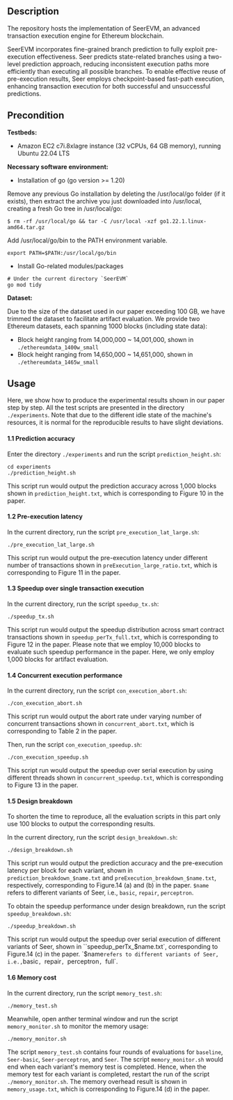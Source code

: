 ## Description
The repository hosts the implementation of SeerEVM, an advanced transaction execution engine for Ethereum blockchain.

SeerEVM incorporates fine-grained branch prediction to fully exploit pre-execution effectiveness. Seer predicts state-related branches using a two-level prediction approach, reducing inconsistent execution paths more efficiently than executing all possible branches. To enable effective reuse of pre-execution results, Seer employs checkpoint-based fast-path execution, enhancing transaction execution for both successful and unsuccessful predictions.

## Precondition

**Testbeds:** 

- Amazon EC2 c7i.8xlagre instance (32 vCPUs, 64 GB memory), running Ubuntu 22.04 LTS

**Necessary software environment:**

- Installation of go (go version >= 1.20)

Remove any previous Go installation by deleting the /usr/local/go folder (if it exists), then extract the archive you just downloaded into /usr/local, creating a fresh Go tree in /usr/local/go:

```shell script
$ rm -rf /usr/local/go && tar -C /usr/local -xzf go1.22.1.linux-amd64.tar.gz
```

Add /usr/local/go/bin to the PATH environment variable.

```shell script
export PATH=$PATH:/usr/local/go/bin
```

- Install Go-related modules/packages

```shell script
# Under the current directory `SeerEVM`
go mod tidy
```

**Dataset:**

Due to the size of the dataset used in our paper exceeding 100 GB, we have trimmed the dataset to facilitate artifact evaluation. We provide two Ethereum datasets, each spanning 1000 blocks (including state data):

- Block height ranging from 14,000,000 ~ 14,001,000, shown in `./ethereumdata_1400w_small`
- Block height ranging from 14,650,000 ~ 14,651,000, shown in `./ethereumdata_1465w_small`

## Usage

Here, we show how to produce the experimental results shown in our paper step by step. All the test scripts are presented in the directory `./experiments`. Note that due to the different idle state of the machine's resources, it is normal for the reproducible results to have slight deviations. 

#### 1.1 Prediction accuracy

Enter the directory `./experiments` and run the script `prediction_height.sh`:

```shell script
cd experiments
./prediction_height.sh
```

This script run would output the prediction accuracy across 1,000 blocks shown in `prediction_height.txt`, which is corresponding to Figure 10 in the paper.

#### 1.2 Pre-execution latency

In the current directory, run the script `pre_execution_lat_large.sh`:

```shell script
./pre_execution_lat_large.sh
```

This script run would output the pre-execution latency under different number of transactions shown in `preExecution_large_ratio.txt`, which is corresponding to Figure 11 in the paper.

#### 1.3 Speedup over single transaction execution

In the current directory, run the script `speedup_tx.sh`:

```shell script
./speedup_tx.sh
```

This script run would output the speedup distribution across smart contract transactions shown in `speedup_perTx_full.txt`, which is corresponding to Figure 12 in the paper. Please note that we employ 10,000 blocks to evaluate such speedup performance in the paper. Here, we only employ 1,000 blocks for artifact evaluation. 

#### 1.4 Concurrent execution performance

In the current directory, run the script `con_execution_abort.sh`:

```shell script
./con_execution_abort.sh
```

This script run would output the abort rate under varying number of concurrent transactions shown in `concurrent_abort.txt`, which is corresponding to Table 2 in the paper. 

Then, run the script `con_execution_speedup.sh`:

```shell script
./con_execution_speedup.sh
```

This script run would output the speedup over serial execution by using different threads shown in `concurrent_speedup.txt`, which is corresponding to Figure 13 in the paper. 

#### 1.5 Design breakdown

To shorten the time to reproduce, all the evaluation scripts in this part only use 100 blocks to output the corresponding results.

In the current directory, run the script `design_breakdown.sh`:

```shell script
./design_breakdown.sh
```

This script run would output the prediction accuracy and the pre-execution latency per block for each variant, shown in `prediction_breakdown_$name.txt` and `preExecution_breakdown_$name.txt`, respectively, corresponding to Figure.14 (a) and (b) in the paper. `$name` refers to different variants of Seer, i.e., `basic`, `repair`, `perceptron`. 

To obtain the speedup performance under design breakdown, run the script `speedup_breakdown.sh`:

```shell script
./speedup_breakdown.sh
```

This script run would output the speedup over serial execution of different variants of Seer, shown in ``speedup_perTx_$name.txt`, corresponding to Figure.14 (c) in the paper. `$name` refers to different variants of Seer, i.e., `basic`, `repair`, `perceptron`, `full`. 

#### 1.6 Memory cost

In the current directory, run the script `memory_test.sh`:

```shell script
./memory_test.sh
```

Meanwhile, open anther terminal window and run the script `memory_monitor.sh` to monitor the memory usage:

```shell script
./memory_monitor.sh
```

 The script `memory_test.sh` contains four rounds of evaluations for `baseline`, `Seer-basic`, `Seer-perceptron`, and `Seer`. The script `memory_monitor.sh` would end when each variant's memory test is completed. Hence,  when the memory test for each variant is completed, restart the run of the script `./memory_monitor.sh`. The memory overhead result is shown in `memory_usage.txt`, which is corresponding to Figure.14 (d) in the paper.
